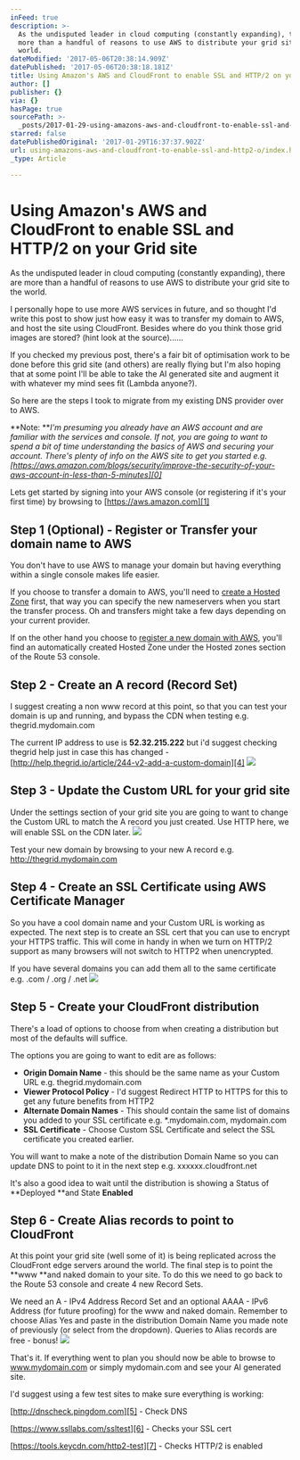 ```yaml
---
inFeed: true
description: >-
  As the undisputed leader in cloud computing (constantly expanding), there are
  more than a handful of reasons to use AWS to distribute your grid site to the
  world.
dateModified: '2017-05-06T20:38:14.909Z'
datePublished: '2017-05-06T20:38:18.181Z'
title: Using Amazon's AWS and CloudFront to enable SSL and HTTP/2 on your Grid site
author: []
publisher: {}
via: {}
hasPage: true
sourcePath: >-
  _posts/2017-01-29-using-amazons-aws-and-cloudfront-to-enable-ssl-and-http2-o.md
starred: false
datePublishedOriginal: '2017-01-29T16:37:37.902Z'
url: using-amazons-aws-and-cloudfront-to-enable-ssl-and-http2-o/index.html
_type: Article

---
```

# Using Amazon's AWS and CloudFront to enable SSL and HTTP/2 on your Grid site

As the undisputed leader in cloud computing (constantly expanding), there are more than a handful of reasons to use AWS to distribute your grid site to the world.

I personally hope to use more AWS services in future, and so thought I'd write this post to show just how easy it was to transfer my domain to AWS, and host the site using CloudFront. Besides where do you think those grid images are stored? (hint look at the source)......

If you checked my previous post, there's a fair bit of optimisation work to be done before this grid site (and others) are really flying but I'm also hoping that at some point I'll be able to take the AI generated site and augment it with whatever my mind sees fit (Lambda anyone?).

So here are the steps I took to migrate from my existing DNS provider over to AWS.

**Note: **_I'm presuming you already have an AWS account and are familiar with the services and console. If not, you are going to want to spend a bit of time understanding the basics of AWS and securing your account. There's plenty of info on the AWS site to get you started e.g. [https://aws.amazon.com/blogs/security/improve-the-security-of-your-aws-account-in-less-than-5-minutes][0]_

Lets get started by signing into your AWS console (or registering if it's your first time) by browsing to [https://aws.amazon.com][1]

## Step 1 (Optional) - Register or Transfer your domain name to AWS

You don't have to use AWS to manage your domain but having everything within a single console makes life easier.

If you choose to transfer a domain to AWS, you'll need to [create a Hosted Zone][2] first, that way you can specify the new nameservers when you start the transfer process. Oh and transfers might take a few days depending on your current provider.

If on the other hand you choose to [register a new domain with AWS][3], you'll find an automatically created Hosted Zone under the Hosted zones section of the Route 53 console.

## Step 2 - Create an A record (Record Set)

I suggest creating a non www record at this point, so that you can test your domain is up and running, and bypass the CDN when testing e.g. thegrid.mydomain.com

The current IP address to use is **52.32.215.222** but i'd suggest checking thegrid help just in case this has changed - [http://help.thegrid.io/article/244-v2-add-a-custom-domain][4]
![](https://s3-us-west-2.amazonaws.com/the-grid-img/p/b0d0cf6e26a0afcc73ef9cc0d3b3a8bbb2ee82fb.png)

## Step 3 - Update the Custom URL for your grid site

Under the settings section of your grid site you are going to want to change the Custom URL to match the A record you just created. Use HTTP here, we will enable SSL on the CDN later.
![](https://s3-us-west-2.amazonaws.com/the-grid-img/p/010e77b1123549e9019a0b3d081d9445186452d6.png)

Test your new domain by browsing to your new A record e.g. http://thegrid.mydomain.com

## Step 4 - Create an SSL Certificate using AWS Certificate Manager

So you have a cool domain name and your Custom URL is working as expected. The next step is to create an SSL cert that you can use to encrypt your HTTPS traffic. This will come in handy in when we turn on HTTP/2 support as many browsers will not switch to HTTP2 when unencrypted.

If you have several domains you can add them all to the same certificate e.g. .com / .org / .net
![](https://s3-us-west-2.amazonaws.com/the-grid-img/p/bebdecc0069d4a332bf48d8215155dc0bc9d59f1.png)

## Step 5 - Create your CloudFront distribution

There's a load of options to choose from when creating a distribution but most of the defaults will suffice.

The options you are going to want to edit are as follows:

* **Origin Domain Name** - this should be the same name as your Custom URL e.g. thegrid.mydomain.com
* **Viewer Protocol Policy** - I'd suggest Redirect HTTP to HTTPS for this to get any future benefits from HTTP2
* **Alternate Domain Names** - This should contain the same list of domains you added to your SSL certificate e.g. \*.mydomain.com, mydomain.com
* **SSL Certificate** - Choose Custom SSL Certificate and select the SSL certificate you created earlier.

You will want to make a note of the distribution Domain Name so you can update DNS to point to it in the next step e.g. xxxxxx.cloudfront.net

It's also a good idea to wait until the distribution is showing a Status of **Deployed **and State **Enabled**

## Step 6 - Create Alias records to point to CloudFront

At this point your grid site (well some of it) is being replicated across the CloudFront edge servers around the world. The final step is to point the **www **and naked domain to your site. To do this we need to go back to the Route 53 console and create 4 new Record Sets.

We need an A - IPv4 Address Record Set and an optional AAAA - IPv6 Address (for future proofing) for the www and naked domain. Remember to choose Alias Yes and paste in the distribution Domain Name you made note of previously (or select from the dropdown). Queries to Alias records are free - bonus!
![](https://the-grid-user-content.s3-us-west-2.amazonaws.com/1ea980cb-639d-4a47-847e-9f341da878a2.png)

That's it. If everything went to plan you should now be able to browse to www.mydomain.com or simply mydomain.com and see your AI generated site.

I'd suggest using a few test sites to make sure everything is working:

[http://dnscheck.pingdom.com][5] - Check DNS

[https://www.ssllabs.com/ssltest][6] - Checks your SSL cert

[https://tools.keycdn.com/http2-test][7] - Checks HTTP/2 is enabled

[0]: https://aws.amazon.com/blogs/security/improve-the-security-of-your-aws-account-in-less-than-5-minutes
[1]: https://aws.amazon.com/
[2]: http://docs.aws.amazon.com/Route53/latest/DeveloperGuide/CreatingHostedZone.html
[3]: http://docs.aws.amazon.com/Route53/latest/DeveloperGuide/domain-register.html
[4]: http://help.thegrid.io/article/244-v2-add-a-custom-domain
[5]: http://dnscheck.pingdom.com/
[6]: https://www.ssllabs.com/ssltest
[7]: https://tools.keycdn.com/http2-test
